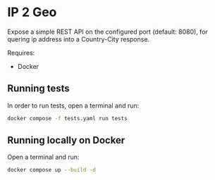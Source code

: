 IP 2 Geo
===

Expose a simple REST API on the configured port (default: 8080), for quering ip address into a Country-City response.

Requires:
 - Docker

Running tests
---

In order to run tests, open a terminal and run:
```bash
docker compose -f tests.yaml run tests
```

Running locally on Docker
---

Open a terminal and run:

```bash
docker compose up --build -d
```
